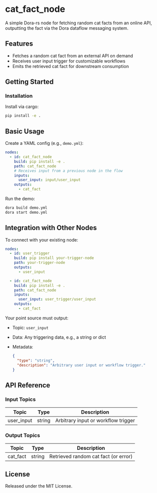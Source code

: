 # cat_fact_node

A simple Dora-rs node for fetching random cat facts from an online API, outputting the fact via the Dora dataflow messaging system.

## Features
- Fetches a random cat fact from an external API on demand
- Receives user input trigger for customizable workflows
- Emits the retrieved cat fact for downstream consumption

## Getting Started

### Installation
Install via cargo:
```bash
pip install -e .
````

## Basic Usage

Create a YAML config (e.g., `demo.yml`):

```yaml
nodes:
  - id: cat_fact_node
    build: pip install -e .
    path: cat_fact_node
    # Receives input from a previous node in the flow
    inputs:
      user_input: input/user_input
    outputs:
      - cat_fact
```

Run the demo:

```bash
dora build demo.yml
dora start demo.yml
```


## Integration with Other Nodes

To connect with your existing node:

```yaml
nodes:
  - id: user_trigger
    build: pip install your-trigger-node
    path: your-trigger-node
    outputs:
      - user_input

  - id: cat_fact_node
    build: pip install -e .
    path: cat_fact_node
    inputs:
      user_input: user_trigger/user_input
    outputs:
      - cat_fact
```

Your point source must output:

* Topic: `user_input`
* Data: Any triggering data, e.g., a string or dict
* Metadata:

  ```json
  {
    "type": "string",
    "description": "Arbitrary user input or workflow trigger."
  }
  ```

## API Reference

### Input Topics

| Topic       | Type    | Description                  |
| ----------- | ------- | ---------------------------- |
| user_input  | string  | Arbitrary input or workflow trigger |

### Output Topics

| Topic     | Type   | Description                          |
| --------- | ------ | ------------------------------------ |
| cat_fact  | string | Retrieved random cat fact (or error) |


## License

Released under the MIT License.
